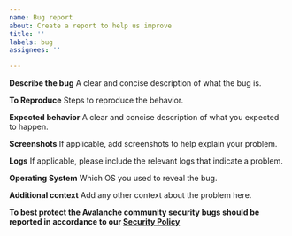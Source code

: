 ```yaml
---
name: Bug report
about: Create a report to help us improve
title: ''
labels: bug
assignees: ''

---
```


**Describe the bug**
A clear and concise description of what the bug is.

**To Reproduce**
Steps to reproduce the behavior.

**Expected behavior**
A clear and concise description of what you expected to happen.

**Screenshots**
If applicable, add screenshots to help explain your problem.

**Logs**
If applicable, please include the relevant logs that indicate a problem.

**Operating System**
Which OS you used to reveal the bug.

**Additional context**
Add any other context about the problem here.

**To best protect the Avalanche community security bugs should be reported in accordance to our [Security Policy](../../SECURITY.md)**